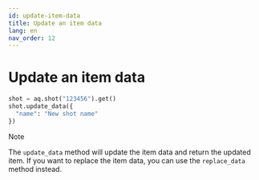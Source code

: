 ```yaml
---
id: update-item-data
title: Update an item data
lang: en
nav_order: 12
---
```


# Update an item data

```python
shot = aq.shot("123456").get()
shot.update_data({
  "name": "New shot name"
})
```

> [!note]
> The `update_data` method will update the item data and return the updated item. If you want to replace the item data, you can use the `replace_data` method instead.